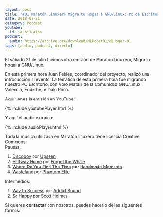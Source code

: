 ```yaml
---
layout: post
title: "#01 Maratón Linuxero Migra tu Hogar a GNU/Linux: Pc de Escritorio"
date: 2018-07-21
category: Podcast
youtube:
  id: ieJhi7GAihs
podcast:
  audio: https://archive.org/download/MLHogar01/MLHogar-01
tags: [audio, podcast, directo]
---
```

El sábado 21 de julio tuvimos otra emisión de Maratón Linuxero, Migra tu hogar a GNU/Linux.

En esta primera hora Juan Febles, coordinador del proyecto, realizó una introducción al evento.
La temática de esta primera hora fue migrando nuestro PC Escritorio; con Voro Mataix de la Comunidad GNU/Linux Valencia, Enderhe, e Iñaki Pinto.

Aquí tienes la emisión en YouTube:

{% include youtubePlayer.html %}

Y aquí el audio extraído:

{% include audioPlayer.html %}

Toda la música utilizada en Maratón linuxero tiene licencia Creative Commons:  
Pausas:  
1. [Discoboy](http://freemusicarchive.org/music/Upseen/El_Monstruo/Upseen_-_El_Monstruo_-_02_Discoboy) por [Upseen](http://freemusicarchive.org/music/Upseen/)
2. [Halfway Home](http://freemusicarchive.org/music/Forget_the_Whale/Take_to_the_Skies/Halfway_Home) por [Forget the Whale](http://freemusicarchive.org/music/Forget_the_Whale/)
3. [Where Do You Find The Time](http://freemusicarchive.org/music/Handmade_Moments/Paw_Paw_Tree/Where_Do_You_Find_The_Time) por [Handmade Moments](http://freemusicarchive.org/music/Handmade_Moments/)
4. [Wasteland](https://phantomelite.bandcamp.com/track/wasteland) por [Phantom Elite](https://phantomelite.bandcamp.com/)

Intermedios:  
1. [Way to Success](https://www.jamendo.com/track/1334807/way-to-success) por [Addict Sound](https://www.jamendo.com/artist/451073/addict-sound)
2. [So Happy](http://freemusicarchive.org/music/Scott_Holmes/Happy_Music/Scott_Holmes_-_01_-_So_Happy) por [Scott Holmes](http://freemusicarchive.org/music/Scott_Holmes/)


Si quieres **contactar** con nosotros, puedes hacerlo de las siguientes formas: